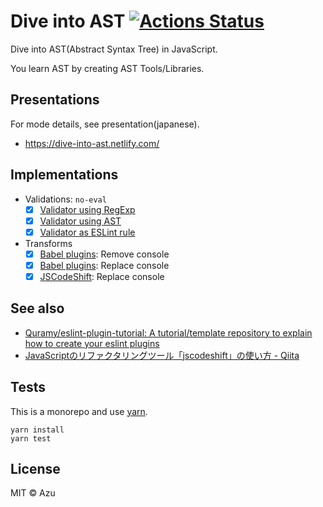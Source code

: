 # Dive into AST [![Actions Status](https://github.com/azu/dive-into-ast/workflows/test/badge.svg)](https://github.com/azu/dive-into-ast/actions?query=workflow%3Atest)

Dive into AST(Abstract Syntax Tree) in JavaScript.

You learn AST by creating AST Tools/Libraries.


## Presentations

For mode details, see presentation(japanese).

- <https://dive-into-ast.netlify.com/>

## Implementations

- Validations: `no-eval`
    - [x] [Validator using RegExp](examples/regexp-validator)
    - [x] [Validator using AST](examples/ast-validator)
    - [x] [Validator as ESLint rule](examples/eslint-plugins-no-eval)
- Transforms
    - [x] [Babel plugins](examples/babel-plugin-no-console): Remove console 
    - [x] [Babel plugins](examples/babel-plugin-no-console): Replace console 
    - [x] [JSCodeShift](examples/jscodeshift-replace-console-log): Replace console

## See also

- [Quramy/eslint-plugin-tutorial: A tutorial/template repository to explain how to create your eslint plugins](https://github.com/Quramy/eslint-plugin-tutorial)
- [JavaScriptのリファクタリングツール「jscodeshift」の使い方 - Qiita](https://qiita.com/toshi-toma/items/93f1dfdf0a820fe6fccc)

## Tests

This is a monorepo and use [yarn](https://yarnpkg.com/).

    yarn install
    yarn test

## License

MIT © Azu
